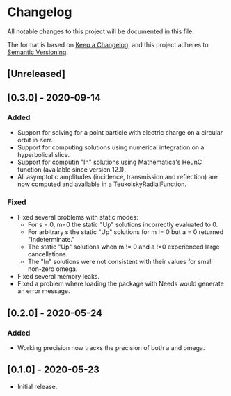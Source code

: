 # Changelog

All notable changes to this project will be documented in this file.

The format is based on [Keep a Changelog](https://keepachangelog.com/en/1.0.0/),
and this project adheres to [Semantic Versioning](https://semver.org/spec/v2.0.0.html).

## [Unreleased]


## [0.3.0] - 2020-09-14

### Added
 - Support for solving for a point particle with electric charge on a circular orbit in Kerr.
 - Support for computing solutions using numerical integration on a hyperbolical slice.
 - Support for computin "In" solutions using Mathematica's HeunC function (available since version 12.1).
 - All asymptotic amplitudes (incidence, transmission and reflection) are now computed and available in a TeukolskyRadialFunction.

### Fixed
 - Fixed several problems with static modes:
   - For s = 0, m=0 the static "Up" solutions incorrectly evaluated to 0.
   - For arbitrary s the static "Up" solutions for m != 0 but a = 0 returned "Indeterminate."
   - The static "Up" solutions when m != 0 and a !=0 experienced large cancellations.
   - The "In" solutions were not consistent with their values for small non-zero omega.
 - Fixed several memory leaks.
 - Fixed a problem where loading the package with Needs would generate an error message.


## [0.2.0] - 2020-05-24

### Added
 - Working precision now tracks the precision of both a and omega.
  
## [0.1.0] - 2020-05-23
 - Initial release.

